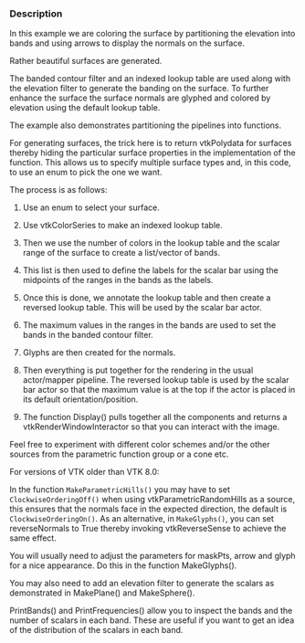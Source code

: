 ### Description
In this example we are coloring the surface by partitioning the elevation
into bands and using arrows to display the normals on the surface.

Rather beautiful surfaces are generated.

The banded contour filter and an indexed lookup table are used along with 
the elevation filter to generate the banding on the surface.
To further enhance the surface the surface normals are
glyphed and colored by elevation using the default lookup table. 

The example also demonstrates partitioning the pipelines into functions.

For generating surfaces, the trick here is to return vtkPolydata for surfaces
thereby hiding the particular surface properties in the implementation of the
function. This allows us to specify multiple surface types and, in this code,
to use an enum to pick the one we want.

The process is as follows:

1. Use an enum to select your surface.

2. Use vtkColorSeries to make an indexed lookup table.

3. Then we use the number of colors in the lookup table and the scalar range of the surface to create a list/vector of bands.

4. This list is then used to define the labels for the scalar bar using the midpoints of the ranges in the bands as the labels.

5. Once this is done, we annotate the lookup table and then create a reversed lookup table. This will be used by the scalar bar actor.

6. The maximum values in the ranges in the bands are used to set the bands in the banded contour filter.

7. Glyphs are then created for the normals.

8. Then everything is put together for the rendering in the usual actor/mapper pipeline. The reversed lookup table is used by the scalar bar actor so that the maximum value is at the top if the actor is placed in its default orientation/position.

9. The function Display() pulls together all the components and returns a vtkRenderWindowInteractor so that you can interact with the image.

Feel free to experiment with different color schemes and/or the other
sources from the parametric function group or a cone etc.

For versions of VTK older than VTK 8.0:

In the function `MakeParametricHills()` you may have to set `ClockwiseOrderingOff()` when using vtkParametricRandomHills as a source,
this ensures that the normals face in the expected direction, the default is `ClockwiseOrderingOn()`.
As an alternative, in `MakeGlyphs()`, you can set reverseNormals to True thereby invoking vtkReverseSense to achieve the same effect.

You will usually need to adjust the parameters for maskPts,
arrow and glyph for a nice appearance.
Do this in the function MakeGlyphs().

You may also need to add an elevation filter to generate the scalars
as demonstrated in MakePlane() and MakeSphere().

PrintBands() and PrintFrequencies() allow you to inspect the bands and
the number of scalars in each band. These are useful if you want to
get an idea of the distribution of the scalars in each band.
